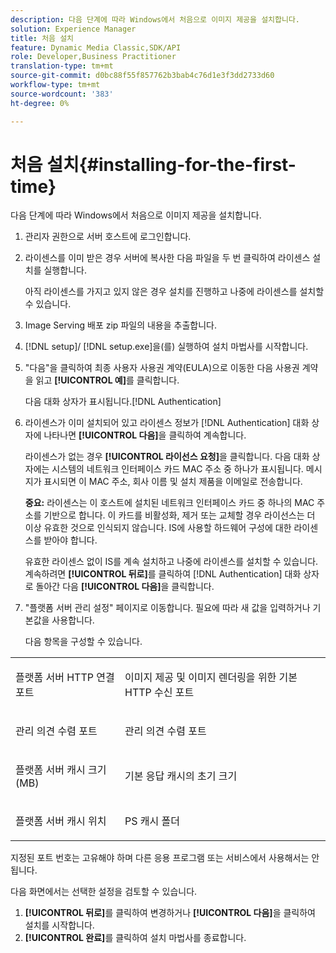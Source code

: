 ```yaml
---
description: 다음 단계에 따라 Windows에서 처음으로 이미지 제공을 설치합니다.
solution: Experience Manager
title: 처음 설치
feature: Dynamic Media Classic,SDK/API
role: Developer,Business Practitioner
translation-type: tm+mt
source-git-commit: d0bc88f55f857762b3bab4c76d1e3f3dd2733d60
workflow-type: tm+mt
source-wordcount: '383'
ht-degree: 0%

---
```



# 처음 설치{#installing-for-the-first-time}

다음 단계에 따라 Windows에서 처음으로 이미지 제공을 설치합니다.

1. 관리자 권한으로 서버 호스트에 로그인합니다.
1. 라이센스를 이미 받은 경우 서버에 복사한 다음 파일을 두 번 클릭하여 라이센스 설치를 실행합니다.

   아직 라이센스를 가지고 있지 않은 경우 설치를 진행하고 나중에 라이센스를 설치할 수 있습니다.
1. Image Serving 배포 zip 파일의 내용을 추출합니다.
1. [!DNL setup]/ [!DNL setup.exe]을(를) 실행하여 설치 마법사를 시작합니다.
1. &quot;다음&quot;을 클릭하여 최종 사용자 사용권 계약(EULA)으로 이동한 다음 사용권 계약을 읽고 **[!UICONTROL 예]**&#x200B;를 클릭합니다.

   다음 대화 상자가 표시됩니다.[!DNL Authentication]
1. 라이센스가 이미 설치되어 있고 라이센스 정보가 [!DNL Authentication] 대화 상자에 나타나면 **[!UICONTROL 다음]**&#x200B;을 클릭하여 계속합니다.

   라이센스가 없는 경우 **[!UICONTROL 라이선스 요청]**&#x200B;을 클릭합니다. 다음 대화 상자에는 시스템의 네트워크 인터페이스 카드 MAC 주소 중 하나가 표시됩니다. 메시지가 표시되면 이 MAC 주소, 회사 이름 및 설치 제품을 이메일로 전송합니다.

   **중요:** 라이센스는 이 호스트에 설치된 네트워크 인터페이스 카드 중 하나의 MAC 주소를 기반으로 합니다. 이 카드를 비활성화, 제거 또는 교체할 경우 라이선스는 더 이상 유효한 것으로 인식되지 않습니다. IS에 사용할 하드웨어 구성에 대한 라이센스를 받아야 합니다.

   유효한 라이센스 없이 IS를 계속 설치하고 나중에 라이센스를 설치할 수 있습니다. 계속하려면 **[!UICONTROL 뒤로]**&#x200B;를 클릭하여 [!DNL Authentication] 대화 상자로 돌아간 다음 **[!UICONTROL 다음]**&#x200B;을 클릭합니다.
1. &quot;플랫폼 서버 관리 설정&quot; 페이지로 이동합니다. 필요에 따라 새 값을 입력하거나 기본값을 사용합니다.

   다음 항목을 구성할 수 있습니다.

<table id="table_AA5D7674BBBE4AD4B373066AEF413FFD"> 
 <tbody> 
  <tr> 
   <td> <p> 플랫폼 서버 HTTP 연결 포트 </p> </td> 
   <td> <p>이미지 제공 및 이미지 렌더링을 위한 기본 HTTP 수신 포트 </p> </td> 
  </tr> 
  <tr> 
   <td> <p> 관리 의견 수렴 포트 </p> </td> 
   <td> <p>관리 의견 수렴 포트 </p> </td> 
  </tr> 
  <tr> 
   <td> <p> 플랫폼 서버 캐시 크기(MB) </p> </td> 
   <td> <p>기본 응답 캐시의 초기 크기 </p> </td> 
  </tr> 
  <tr> 
   <td> <p> 플랫폼 서버 캐시 위치 </p> </td> 
   <td> <p>PS 캐시 폴더 </p> </td> 
  </tr> 
 </tbody> 
</table>

지정된 포트 번호는 고유해야 하며 다른 응용 프로그램 또는 서비스에서 사용해서는 안됩니다.

다음 화면에서는 선택한 설정을 검토할 수 있습니다.
1. **[!UICONTROL 뒤로]**&#x200B;를 클릭하여 변경하거나 **[!UICONTROL 다음]**&#x200B;을 클릭하여 설치를 시작합니다.
1. **[!UICONTROL 완료]**&#x200B;를 클릭하여 설치 마법사를 종료합니다.
